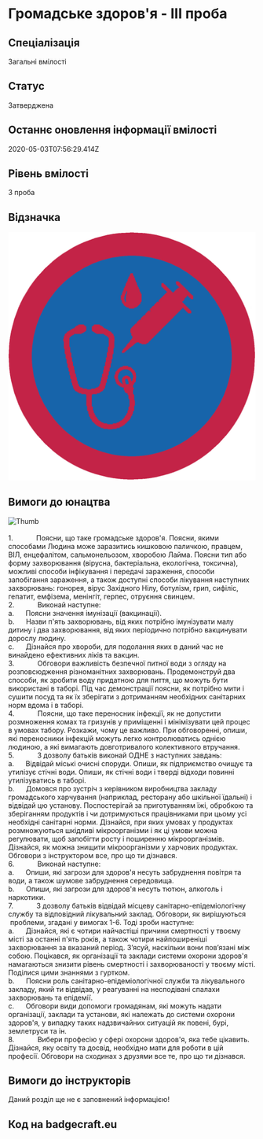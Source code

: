 # Громадське здоров&#39;я - ІІІ проба

## Спеціалізація

Загальні вмілості

## Статус

Затверджена

## Останнє оновлення інформації вмілості

2020-05-03T07:56:29.414Z

## Рівень вмілості

3 проба

## Відзначка

![Відзначка](../images/Hromadske_zdorovia_III/___________________-_.jpg)

## Вимоги до юнацтва

<div><span><img alt="Thumb                      " src="/uploads/textareas/bootsy/image/115/small____________________-_.jpg"><br><br>1.&nbsp;&nbsp;&nbsp;&nbsp;&nbsp;&nbsp;&nbsp;&nbsp;&nbsp;&nbsp;&nbsp;
</span>Поясни, що таке громадське здоров'я. Поясни, якими способами
Людина може заразитись кишковою паличкою, правцем, ВІЛ, енцефалітом,
сальмонельозом, хворобою Лайма. Поясни тип або форму захворювання (вірусна,
бактеріальна, екологічна, токсична), можливі способи інфікування і передачі
зараження, способи запобігання зараження, а також доступні способи лікування
наступних захворювань: гонорея, вірус Західного Нілу, ботулізм, грип, сифіліс,
гепатит, емфізема, менінгіт, герпес, отруєння свинцем.<br>2.&nbsp;&nbsp;&nbsp;&nbsp;&nbsp;&nbsp;&nbsp;&nbsp;&nbsp;&nbsp;&nbsp;
Виконай наступне:<br>a.&nbsp;&nbsp;&nbsp;&nbsp;&nbsp;
Поясни значення імунізації (вакцинації).<br>b.&nbsp;&nbsp;&nbsp;&nbsp;&nbsp;
Назви п'ять захворювань, від яких потрібно імунізувати малу дитину
і два захворювання, від яких періодично потрібно вакцинувати дорослу людину.<br>c.&nbsp;&nbsp;&nbsp;&nbsp;&nbsp;
Дізнайся про хвороби, для подолання яких в
даний час не винайдено ефективних ліків та вакцин.<br>3.&nbsp;&nbsp;&nbsp;&nbsp;&nbsp;&nbsp;&nbsp;&nbsp;&nbsp;&nbsp;&nbsp;
Обговори важливість безпечної питної води з огляду на
розповсюдження різноманітних захворювань. Продемонструй два способи, як зробити
воду придатною для пиття, що можуть бути використані в таборі. Під час
демонстрації поясни, як потрібно мити і сушити посуд та як їх зберігати з
дотриманням необхідних санітарних норм вдома і в таборі.<br>4.&nbsp;&nbsp;&nbsp;&nbsp;&nbsp;&nbsp;&nbsp;&nbsp;&nbsp;&nbsp;&nbsp;
Поясни, що таке переносник інфекції, як не допустити розмноження
комах та гризунів у приміщенні і мінімізувати цей процес в умовах табору.
Розкажи, чому це важливо. При обговоренні, опиши, які переносники інфекцій
можуть легко контролюватись однією людиною, а які вимагають довготривалого
колективного втручання.<br>5.&nbsp;&nbsp;&nbsp;&nbsp;&nbsp;&nbsp;&nbsp;&nbsp;&nbsp;&nbsp;&nbsp;
З дозволу батьків виконай ОДНЕ з наступних завдань:<br>a.&nbsp;&nbsp;&nbsp;&nbsp;&nbsp;
Відвідай міські очисні споруди. Опиши, як підприємство очищує та
утилізує стічні води. Опиши, як стічні води і тверді відходи повинні
утилізуватись в таборі.<br>b.&nbsp;&nbsp;&nbsp;&nbsp;&nbsp;
Домовся про зустріч з керівником виробництва закладу громадського
харчування (наприклад, ресторану або шкільної їдальні) і відвідай цю установу.
Поспостерігай за приготуванням їжі, обробкою та зберіганням продуктів і чи
дотримуються працівниками при цьому усі необхідні санітарні норми. Дізнайся,
при яких умовах у продуктах розмножуються шкідливі мікроорганізми і як ці умови
можна регулювати, щоб запобігти росту і поширенню мікроорганізмів. Дізнайся, як
можна знищити мікроорганізми у харчових продуктах. Обговори з інструктором все,
про що ти дізнався.<br>6.&nbsp;&nbsp;&nbsp;&nbsp;&nbsp;&nbsp;&nbsp;&nbsp;&nbsp;&nbsp;&nbsp;
Виконай наступне:<br>a.&nbsp;&nbsp;&nbsp;&nbsp;&nbsp;
Опиши, які загрози для здоров'я несуть забруднення повітря та
води, а також шумове забруднення середовища.<br>b.&nbsp;&nbsp;&nbsp;&nbsp;&nbsp;
Опиши, які загрози для здоров'я несуть тютюн, алкоголь і
наркотики.<br>7.&nbsp;&nbsp;&nbsp;&nbsp;&nbsp;&nbsp;&nbsp;&nbsp;&nbsp;&nbsp;&nbsp;
З дозволу батьків відвідай місцеву санітарно-епідеміологічну
службу та відповідний лікувальний заклад. Обговори, як вирішуються
&nbsp;проблеми, згадані у вимогах 1-6. Тоді зроби наступне:<br>a.&nbsp;&nbsp;&nbsp;&nbsp;&nbsp;
Дізнайся, які є чотири найчастіші причини смертності у твоєму
місті за останні п'ять років, а також чотири найпоширеніші захворювання за
вказаний період. З’ясуй, наскільки вони пов’язані між собою. Поцікався, як
організації та заклади системи охорони здоров'я намагаються знизити рівень
смертності і захворюваності у твоєму місті. Поділися цими знаннями з гуртком.<br>b.&nbsp;&nbsp;&nbsp;&nbsp;&nbsp;
Поясни роль санітарно-епідеміологічної служби та лікувального
закладу, який ти відвідав, у реагуванні на несподівані спалахи захворювань та
епідемії.<br>c.&nbsp;&nbsp;&nbsp;&nbsp;&nbsp;
Обговори види допомоги громадянам, які можуть надати організації,
заклади та установи, які належать до системи охорони здоров'я, у випадку таких
надзвичайних ситуацій як повені, бурі, землетруси та ін.<br>8.&nbsp;&nbsp;&nbsp;&nbsp;&nbsp;&nbsp;&nbsp;&nbsp;&nbsp;&nbsp;&nbsp;
Вибери професію у сфері охорони здоров'я, яка тебе цікавить.
Дізнайся, яку освіту та досвід, необхідно мати для роботи в цій професії.
Обговори на сходинах з друзями все те, про що ти дізнався.</div>

## Вимоги до інструкторів

Даний розділ ще не є заповнений інформацією!

## Код на badgecraft.eu

